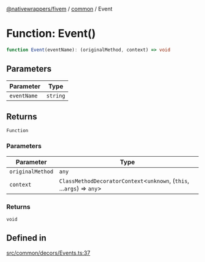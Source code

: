 [@nativewrappers/fivem](../../README.md) / [common](../README.md) / Event

# Function: Event()

```ts
function Event(eventName): (originalMethod, context) => void
```

## Parameters

| Parameter | Type |
| ------ | ------ |
| `eventName` | `string` |

## Returns

`Function`

### Parameters

| Parameter | Type |
| ------ | ------ |
| `originalMethod` | `any` |
| `context` | `ClassMethodDecoratorContext`\<`unknown`, (`this`, ...`args`) => `any`\> |

### Returns

`void`

## Defined in

[src/common/decors/Events.ts:37](https://github.com/nativewrappers/fivem/blob/2d4fa96d0a81695a673fe4c595d3abfefbf554a5/src/common/decors/Events.ts#L37)
